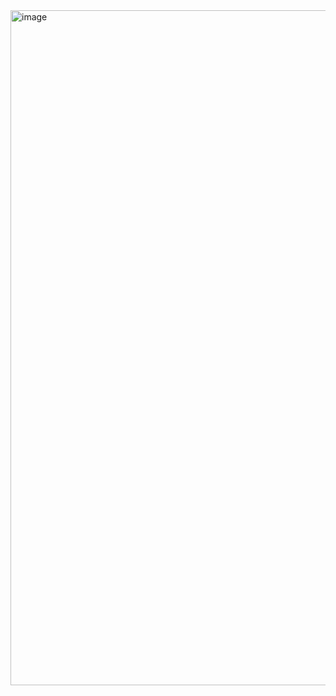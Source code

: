 <img width="1920" height="1080" alt="image" src="https://github.com/user-attachments/assets/8d447f15-4b04-4298-8807-2192ca9e0a3b" />
